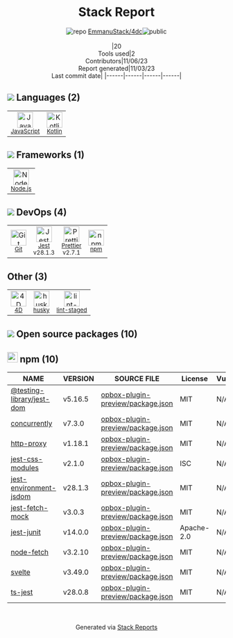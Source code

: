 <!--
--- Readme.md Snippet without images Start ---
## Tech Stack
EmmanuStack/4dc is built on the following main stack:
- [Jest](http://facebook.github.io/jest/) – Javascript Testing Framework
- [Node.js](http://nodejs.org/) – Frameworks (Full Stack)
- [JavaScript](https://developer.mozilla.org/en-US/docs/Web/JavaScript) – Languages
- [Kotlin](https://kotlinlang.org/) – Languages
- [4D](https://us.4d.com/) – Integration Tools
- [Prettier](https://prettier.io/) – Code Review

Full tech stack [here](/tech.md)
--- Readme.md Snippet without images End ---

--- Readme.md Snippet with images Start ---
## Tech Stack
EmmanuStack/4dc is built on the following main stack:
- <img width='25' height='25' src='https://img.stackshare.io/service/830/jest.png' alt='Jest'/> [Jest](http://facebook.github.io/jest/) – Javascript Testing Framework
- <img width='25' height='25' src='https://img.stackshare.io/service/1011/n1JRsFeB_400x400.png' alt='Node.js'/> [Node.js](http://nodejs.org/) – Frameworks (Full Stack)
- <img width='25' height='25' src='https://img.stackshare.io/service/1209/javascript.jpeg' alt='JavaScript'/> [JavaScript](https://developer.mozilla.org/en-US/docs/Web/JavaScript) – Languages
- <img width='25' height='25' src='https://img.stackshare.io/service/3750/pCfEzr6L.png' alt='Kotlin'/> [Kotlin](https://kotlinlang.org/) – Languages
- <img width='25' height='25' src='https://img.stackshare.io/service/5173/EiNvBwXR_400x400.jpg' alt='4D'/> [4D](https://us.4d.com/) – Integration Tools
- <img width='25' height='25' src='https://img.stackshare.io/service/7035/default_66f265943abed56bcdbfca1c866a4261b1fbb063.jpg' alt='Prettier'/> [Prettier](https://prettier.io/) – Code Review

Full tech stack [here](/tech.md)
--- Readme.md Snippet with images End ---
-->
<div align="center">

# Stack Report
![](https://img.stackshare.io/repo.svg "repo") [EmmanuStack/4dc](https://github.com/EmmanuStack/4dc)![](https://img.stackshare.io/public_badge.svg "public")
<br/><br/>
|20<br/>Tools used|2<br/>Contributors|11/06/23 <br/>Report generated|11/03/23<br/>Last commit date|
|------|------|------|------|
</div>

## <img src='https://img.stackshare.io/languages.svg'/> Languages (2)
<table><tr>
  <td align='center'>
  <img width='36' height='36' src='https://img.stackshare.io/service/1209/javascript.jpeg' alt='JavaScript'>
  <br>
  <sub><a href="https://developer.mozilla.org/en-US/docs/Web/JavaScript">JavaScript</a></sub>
  <br>
  <sub></sub>
</td>

<td align='center'>
  <img width='36' height='36' src='https://img.stackshare.io/service/3750/pCfEzr6L.png' alt='Kotlin'>
  <br>
  <sub><a href="https://kotlinlang.org/">Kotlin</a></sub>
  <br>
  <sub></sub>
</td>

</tr>
</table>

## <img src='https://img.stackshare.io/frameworks.svg'/> Frameworks (1)
<table><tr>
  <td align='center'>
  <img width='36' height='36' src='https://img.stackshare.io/service/1011/n1JRsFeB_400x400.png' alt='Node.js'>
  <br>
  <sub><a href="http://nodejs.org/">Node.js</a></sub>
  <br>
  <sub></sub>
</td>

</tr>
</table>

## <img src='https://img.stackshare.io/devops.svg'/> DevOps (4)
<table><tr>
  <td align='center'>
  <img width='36' height='36' src='https://img.stackshare.io/service/1046/git.png' alt='Git'>
  <br>
  <sub><a href="http://git-scm.com/">Git</a></sub>
  <br>
  <sub></sub>
</td>

<td align='center'>
  <img width='36' height='36' src='https://img.stackshare.io/service/830/jest.png' alt='Jest'>
  <br>
  <sub><a href="http://facebook.github.io/jest/">Jest</a></sub>
  <br>
  <sub>v28.1.3</sub>
</td>

<td align='center'>
  <img width='36' height='36' src='https://img.stackshare.io/service/7035/default_66f265943abed56bcdbfca1c866a4261b1fbb063.jpg' alt='Prettier'>
  <br>
  <sub><a href="https://prettier.io/">Prettier</a></sub>
  <br>
  <sub>v2.7.1</sub>
</td>

<td align='center'>
  <img width='36' height='36' src='https://img.stackshare.io/service/1120/lejvzrnlpb308aftn31u.png' alt='npm'>
  <br>
  <sub><a href="https://www.npmjs.com/">npm</a></sub>
  <br>
  <sub></sub>
</td>

</tr>
</table>

## Other (3)
<table><tr>
  <td align='center'>
  <img width='36' height='36' src='https://img.stackshare.io/service/5173/EiNvBwXR_400x400.jpg' alt='4D'>
  <br>
  <sub><a href="https://us.4d.com/">4D</a></sub>
  <br>
  <sub></sub>
</td>

<td align='center'>
  <img width='36' height='36' src='https://img.stackshare.io/service/9527/5502029.jpeg' alt='husky'>
  <br>
  <sub><a href="https://github.com/typicode/husky">husky</a></sub>
  <br>
  <sub></sub>
</td>

<td align='center'>
  <img width='36' height='36' src='https://img.stackshare.io/service/10577/11071.jpeg' alt='lint-staged'>
  <br>
  <sub><a href="https://github.com/okonet/lint-staged">lint-staged</a></sub>
  <br>
  <sub></sub>
</td>

</tr>
</table>


## <img src='https://img.stackshare.io/group.svg' /> Open source packages (10)</h2>

## <img width='24' height='24' src='https://img.stackshare.io/service/1120/lejvzrnlpb308aftn31u.png'/> npm (10)

|NAME|VERSION|SOURCE FILE|License|Vulnerabilities|
|------|------|------|------|------|
|[@testing-library/jest-dom](https://github.com/testing-library/jest-dom)|v5.16.5|[opbox-plugin-preview/package.json](https://github.com/EmmanuStack/4dc/blob/main/opbox-plugin-preview/package.json)|MIT|N/A|
|[concurrently](https://github.com/kimmobrunfeldt/concurrently)|v7.3.0|[opbox-plugin-preview/package.json](https://github.com/EmmanuStack/4dc/blob/main/opbox-plugin-preview/package.json)|MIT|N/A|
|[http-proxy](https://github.com/http-party/node-http-proxy)|v1.18.1|[opbox-plugin-preview/package.json](https://github.com/EmmanuStack/4dc/blob/main/opbox-plugin-preview/package.json)|MIT|N/A|
|[jest-css-modules](https://github.com/justinsisley/Jest-CSS-Modules)|v2.1.0|[opbox-plugin-preview/package.json](https://github.com/EmmanuStack/4dc/blob/main/opbox-plugin-preview/package.json)|ISC|N/A|
|[jest-environment-jsdom](https://github.com/facebook/jest)|v28.1.3|[opbox-plugin-preview/package.json](https://github.com/EmmanuStack/4dc/blob/main/opbox-plugin-preview/package.json)|MIT|N/A|
|[jest-fetch-mock](https://github.com/jefflau/jest-fetch-mock)|v3.0.3|[opbox-plugin-preview/package.json](https://github.com/EmmanuStack/4dc/blob/main/opbox-plugin-preview/package.json)|MIT|N/A|
|[jest-junit](https://github.com/jest-community/jest-junit)|v14.0.0|[opbox-plugin-preview/package.json](https://github.com/EmmanuStack/4dc/blob/main/opbox-plugin-preview/package.json)|Apache-2.0|N/A|
|[node-fetch](https://github.com/bitinn/node-fetch)|v3.2.10|[opbox-plugin-preview/package.json](https://github.com/EmmanuStack/4dc/blob/main/opbox-plugin-preview/package.json)|MIT|N/A|
|[svelte](https://github.com/sveltejs/svelte)|v3.49.0|[opbox-plugin-preview/package.json](https://github.com/EmmanuStack/4dc/blob/main/opbox-plugin-preview/package.json)|MIT|N/A|
|[ts-jest](https://kulshekhar.github.io/ts-jest)|v28.0.8|[opbox-plugin-preview/package.json](https://github.com/EmmanuStack/4dc/blob/main/opbox-plugin-preview/package.json)|MIT|N/A|

<br/>
<div align='center'>

Generated via [Stack Reports](https://stackshare.io/stack-report)
